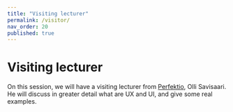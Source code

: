 ```yaml
---
title: "Visiting lecturer"
permalink: /visitor/
nav_order: 20
published: true
---
```


# Visiting lecturer

On this session, we will have a visiting lecturer from [Perfektio](https://www.perfektio.fi/fi), Olli Savisaari. He will discuss in greater detail what are UX and UI, and give some real examples.
